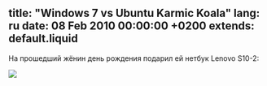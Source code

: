 title: "Windows 7 vs Ubuntu Karmic Koala"
lang: ru
date: 08 Feb 2010 00:00:00 +0200
extends: default.liquid
---
На прошедший жёнин день рождения подарил ей нетбук Lenovo S10-2:

![](http://www.pc.ibm.com/ru/ideapad/page/products/images/s10-2/s10-2-10l.jpg)
